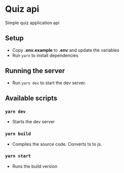 # Quiz api

Simple quiz application api

## Setup

- Copy **.env.example** to **.env** and update the variables
- Run `yarn` to install dependencies

## Running the server

- Run `yarn dev` to start the dev server.

## Available scripts

### `yarn dev`

- Starts the dev server

### `yarn build`

- Compiles the source code. Converts ts to js.

### `yarn start`

- Runs the build version
